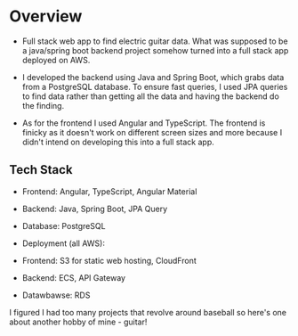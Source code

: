 # Overview
- Full stack web app to find electric guitar data. What was supposed to be a java/spring boot backend project somehow turned into a full stack app deployed on AWS.

- I developed the backend using Java and Spring Boot, which grabs data from a PostgreSQL database. To ensure fast queries, I used JPA queries to find data rather than getting all the data and having the backend do the finding.
- As for the frontend I used Angular and TypeScript. The frontend is finicky as it doesn't work on different screen sizes and more because I didn't intend on developing this into a full stack app.


## Tech Stack
- Frontend: Angular, TypeScript, Angular Material
- Backend: Java, Spring Boot, JPA Query
- Database: PostgreSQL

- Deployment (all AWS):
- Frontend: S3 for static web hosting, CloudFront
- Backend: ECS, API Gateway
- Datawbawse: RDS
  

I figured I had too many projects that revolve around baseball so here's one about another hobby of mine - guitar! 
